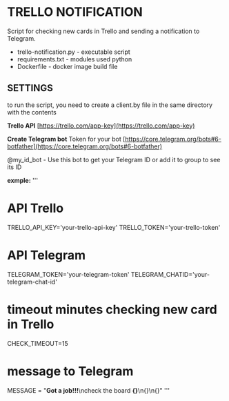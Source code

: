 # TRELLO NOTIFICATION
Script for checking new cards in Trello and sending a notification to Telegram. 

* trello-notification.py - executable script 
* requirements.txt - modules used python
* Dockerfile - docker image build file 

## SETTINGS

to run the script, you need to create a client.by file in the same directory with the contents

**Trello API**
[https://trello.com/app-key](https://trello.com/app-key)

**Create Telegram bot**
Token for your bot
[https://core.telegram.org/bots#6-botfather](https://core.telegram.org/bots#6-botfather)

@my_id_bot - Use this bot to get your Telegram ID or add it to group to see its ID


**exmple:**
'''
# API Trello
TRELLO_API_KEY='your-trello-api-key'
TRELLO_TOKEN='your-trello-token'

# API Telegram
TELEGRAM_TOKEN='your-telegram-token'
TELEGRAM_CHATID='your-telegram-chat-id'

# timeout minutes checking new card in Trello 
CHECK_TIMEOUT=15

# message to Telegram
MESSAGE = "**Got a job!!!**\ncheck the board **{}**\n{}\n{}"
'''